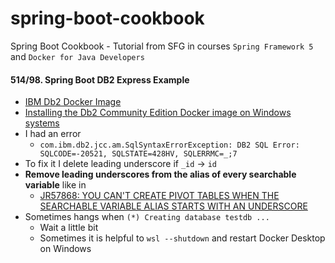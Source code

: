 # spring-boot-cookbook
Spring Boot Cookbook - Tutorial from SFG in courses `Spring Framework 5` and `Docker for Java Developers`

####  514/98. Spring Boot DB2 Express Example

-  [IBM Db2 Docker Image](https://hub.docker.com/r/ibmcom/db2)
-  [Installing the Db2 Community Edition Docker image on Windows systems](https://www.ibm.com/support/producthub/db2/docs/content/SSEPGG_11.5.0/com.ibm.db2.luw.db2u_openshift.doc/doc/t_install_db2CE_win_img.html)
-  I had an error
    -  `com.ibm.db2.jcc.am.SqlSyntaxErrorException: DB2 SQL Error: SQLCODE=-20521, SQLSTATE=428HV, SQLERRMC=_;7`
-  To fix it I delete leading underscore if `_id` -> `id`    
-  **Remove leading underscores from the alias of every searchable variable** like in 
    -  [JR57868: YOU CAN'T CREATE PIVOT TABLES WHEN THE SEARCHABLE VARIABLE ALIAS STARTS WITH AN UNDERSCORE](https://www.ibm.com/support/pages/apar/JR57868)
-  Sometimes hangs when `(*) Creating database testdb ... `
    -  Wait a little bit
    -  Sometimes it is helpful to `wsl --shutdown` and restart Docker Desktop on Windows    
    